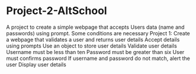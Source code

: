 # Project-2-AltSchool
A project to create a simple webpage that accepts Users data (name and passwords) using prompt. Some conditions are necessary
Project 1: Create a webpage that validates a user and returns user details
Accept details using prompts
Use an object to store user details
Validate user details
Username must be less than ten
Password must be greater than six
User must confirms password
If username and password do not match, alert the user
Display user details
